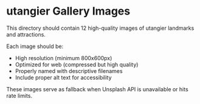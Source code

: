 # utangier Gallery Images

This directory should contain 12 high-quality images of utangier landmarks and attractions.

Each image should be:
- High resolution (minimum 800x600px)
- Optimized for web (compressed but high quality)
- Properly named with descriptive filenames
- Include proper alt text for accessibility

These images serve as fallback when Unsplash API is unavailable or hits rate limits.
